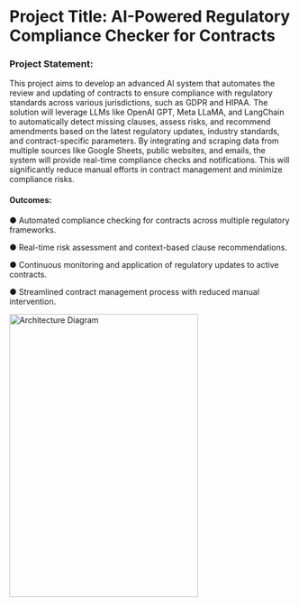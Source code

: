 # Project Title: AI-Powered Regulatory Compliance Checker for Contracts 

### Project Statement: 
This project aims to develop an advanced AI system that automates the review and updating of contracts to ensure compliance with regulatory standards across various jurisdictions, such as GDPR and HIPAA. The solution will leverage LLMs like OpenAI GPT, Meta LLaMA, and LangChain to automatically detect missing clauses, assess risks, and recommend amendments based on the latest regulatory updates, industry standards, and contract-specific parameters. By integrating and scraping data from multiple sources like Google Sheets, public websites, and emails, the system will provide real-time compliance checks and notifications. This will significantly reduce manual efforts in contract management and minimize compliance risks. 

#### Outcomes: 
● Automated compliance checking for contracts across multiple regulatory frameworks. 

● Real-time risk assessment and context-based clause recommendations.

● Continuous monitoring and application of regulatory updates to active contracts. 

● Streamlined contract management process with reduced manual intervention. 

<img width="335" height="502" alt="Architecture Diagram" src="https://github.com/user-attachments/assets/e30f58dc-8121-422b-83a8-432f1bfb11c7" />

